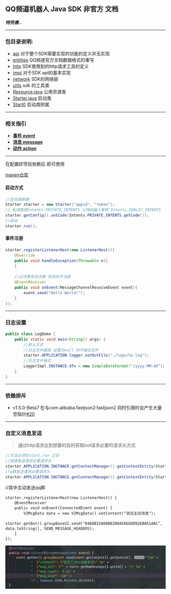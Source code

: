 ## QQ频道机器人 Java SDK 非官方 文档
_**待完善..**_
<hr>

### 包目录说明:

- [api](../src/main/java/io/github/kloping/qqbot/api) 对于整个SDK需要实现的功能的定义并无实现
- [entities](../src/main/java/io/github/kloping/qqbot/entities) QQ频道官方文档数据格式的重写
- [http](../src/main/java/io/github/kloping/qqbot/http) SDK使用到的http请求工具的定义
- [impl](../src/main/java/io/github/kloping/qqbot/impl) 对于SDK api的基本实现
- [network](../src/main/java/io/github/kloping/qqbot/network) SDK的网络层
- [utils](../src/main/java/io/github/kloping/qqbot/utils) sdk 的工具类
- [Resource.java](../src/main/java/io/github/kloping/qqbot/Resource.java) 公用资源类
- [Starter.java](../src/main/java/io/github/kloping/qqbot/Starter.java) 启动类
- [Start0](../src/main/java/io/github/kloping/qqbot/Start0.java) 启动类附属

<hr>

### 相关指引

- **[事件 event](event.md)**
- **[消息 message](message.md)**
- **[动作 action](action.md)**

<hr>

在配置好项目依赖后 即可使用

[maven仓库](https://repo1.maven.org/maven2/io/github/kloping/bot-qqpd-java/)

#### 启动方式

```java
//启动类新建
Starter starter = new Starter("appid", "token");
// 私域推荐Intents.PRIVATE_INTENTS 公域机器人推荐 Intents.PUBLIC_INTENTS
starter.getConfig().setCode(Intents.PRIVATE_INTENTS.getCode());
//启动
starter.run();
```
#### 事件注册

```java
starter.registerListenerHost(new ListenerHost(){
    @Override
    public void handleException(Throwable e){
    }
    
    //必须要有该注解 否则将不注册
    @EventReceiver
    public void onEvent(MessageChannelReceiveEvent event){
        event.send("Hello World!");
    }
});
```

<hr>

### 日志设置

```java
public class LogDemo {
    public static void main(String[] args) {
        //默认方式
        //日志文件路径 设置为null 时不输出文件
        starter.APPLICATION.logger.setOutFile("./logs/%s.log");
        //日志文件格式
        LoggerImpl.INSTANCE.dfn = new SimpleDateFormat("/yyyy-MM-dd");
    }
}
```
<hr>

### 依赖排斥

- v1.5.0-Beta7 在与com.alibaba.fastjson2:fastjson2
  同时引用时会产生大量空指针[#20](https://github.com/Kloping/qqpd-bot-java/issues/20)

<hr>

### 自定义消息发送 
> 通过http请求达到想要的目的获取bot请求必要的请求头方式

```java
//方法必须在start.run 之后
//频道发送请求必要请求头
starter.APPLICATION.INSTANCE.getContextManager().getContextEntity(Start0.class).getHeaders()
//q群发送请求必要请求头
starter.APPLICATION.INSTANCE.getContextManager().getContextEntity(Start0.class).getHeaders()

```

//其中主动发送qq群

    starter.registerListenerHost(new ListenerHost() {
        @EventReceiver
        public void onEvent(ConnectedEvent event) {
            V2MsgData data = new V2MsgData().setContent("测试主动消息");
            starter.getBot().groupBaseV2.send("8468B15808B8200A56E6DD92EBA51AAC", data.toString(), SEND_MESSAGE_HEADERS);
        }
    });
![img.png](./imgs/img.png)

